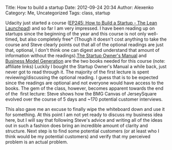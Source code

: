 Title: How to build a startup
Date: 2012-09-24 20:34
Author: Alexenko
Category: Me, Uncategorized
Tags: class, startup

Udacity just started a course ([EP245: How to Build a Startup - The Lean
Launchpad][]) and so far I am very impressed. I have been reading up on
startups since the beginning of the year and this course is not only
well-timed, but also completely free\* (Though it doesn't cost anything
to take the course and Steve clearly points out that all of the optional
readings are just that, optional, I don't think one can digest and
understand that amount of information without the readings).[The Startup
Owner's Manual][] and [Business Model Generation][] are the two books
needed for this course (note: affiliate links) Luckily I bought the
Startup Owner's Manual a while back, just never got to read through it.
The majority of the first lecture is spent reviewing/discussing the
optional reading. I guess that is to be expected since the readings are
optional and not everyone would have access to the books. The gem of the
class, however, becomes apparent towards the end of the  first lecture:
Steve shows how the BMG Canvas of JerseySquare evolved over the course
of 5 days and \~170 potential customer interviews.

This also gave me an excuse to finally wipe the whiteboard down and use
it for something. At this point I am not yet ready to discuss my
business idea here, but I will say that following Steve's advice and
writing all of the ideas out in such a fashion does bring an incredible
amount of clarity and structure. Next step is to find some potential
customers (or at least who I think would be my potential customers) and
verify that my perceived problem is an actual problem.

  [EP245: How to Build a Startup - The Lean Launchpad]: http://www.udacity.com/overview/Course/ep245/CourseRev/1
  [The Startup Owner's Manual]: http://www.amazon.com/The-Startup-Owners-Manual-Step-By-Step/dp/0984999302
  [Business Model Generation]: http://www.amazon.com/Business-Model-Generation-Visionaries-Challengers/dp/0470876417
